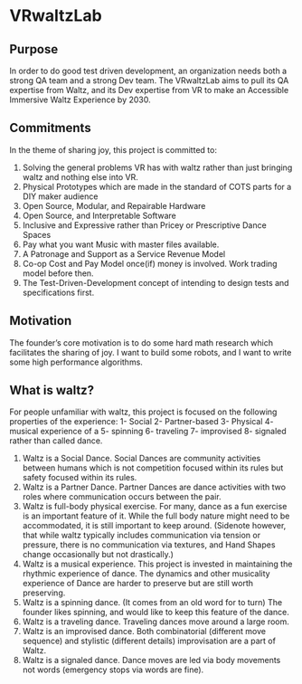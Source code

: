 # VRwaltzLab
## Purpose
In order to do good test driven development, an organization needs both a strong QA team and a strong Dev team. The VRwaltzLab aims to pull its QA expertise from Waltz, and its Dev expertise from VR to make an Accessible Immersive Waltz Experience by 2030.

## Commitments
In the theme of sharing joy, this project is committed to:
1. Solving the general problems VR has with waltz rather than just bringing waltz and nothing else into VR.
2. Physical Prototypes which are made in the standard of COTS parts for a DIY maker audience
3. Open Source, Modular, and Repairable Hardware
4. Open Source, and Interpretable Software
5. Inclusive and Expressive rather than Pricey or Prescriptive Dance Spaces
6. Pay what you want Music with master files available.
7. A Patronage and Support as a Service Revenue Model
8. Co-op Cost and Pay Model once(if) money is involved. Work trading model before then.
9. The Test-Driven-Development concept of intending to design tests and specifications first.

## Motivation
The founder’s core motivation is to do some hard math research which facilitates the sharing of joy. I want to build some robots, and I want to write some high performance algorithms.

## What is waltz?
For people unfamiliar with waltz, this project is focused on the following properties of the experience:
1- Social 2- Partner-based 3- Physical 4- musical experience of a 5- spinning 6- traveling
7- improvised 8- signaled rather than called dance.
1. Waltz is a Social Dance. Social Dances are community activities between humans which is not competition focused within its rules but safety focused within its rules.
2. Waltz is a Partner Dance. Partner Dances are dance activities with two roles where communication occurs between the pair.
3. Waltz is full-body physical exercise. For many, dance as a fun exercise is an important feature of it. While the full body nature might need to be accommodated, it is still important to keep around. (Sidenote however, that while waltz typically includes communication via tension or pressure, there is no communication via textures, and Hand Shapes change occasionally but not drastically.)
4. Waltz is a musical experience. This project is invested in maintaining the rhythmic experience of dance. The dynamics and other musicality experience of Dance are harder to preserve but are still worth preserving.
5. Waltz is a spinning dance. (It comes from an old word for to turn) The founder likes spinning, and would like to keep this feature of the dance.
6. Waltz is a traveling dance. Traveling dances move around a large room.
7. Waltz is an improvised dance. Both combinatorial (different move sequence) and stylistic (different details) improvisation are a part of Waltz.
8. Waltz is a signaled dance. Dance moves are led via body movements not words (emergency stops via words are fine).
